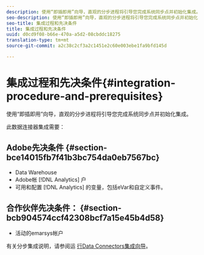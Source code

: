 ```yaml
---
description: 使用“即插即用”向导，直观的分步进程将引导您完成系统同步点并初始化集成。
seo-description: 使用“即插即用”向导，直观的分步进程将引导您完成系统同步点并初始化集成。
seo-title: 集成过程和先决条件
title: 集成过程和先决条件
uuid: d0cd9f08-b66e-470a-a5d2-08cbddc18275
translation-type: tm+mt
source-git-commit: a2c38c2cf3a2c1451e2c60e003ebe1fa9bfd145d

---
```



# 集成过程和先决条件{#integration-procedure-and-prerequisites}

使用“即插即用”向导，直观的分步进程将引导您完成系统同步点并初始化集成。

此数据连接器集成需要：

## Adobe先决条件 {#section-bce14015fb7f41b3bc754da0eb7567bc}

* Data Warehouse
* Adobe帐 [!DNL Analytics] 户
* 可用和配置 [!DNL Analytics] 的变量，包括eVar和自定义事件。

## 合作伙伴先决条件： {#section-bcb904574ccf42308bcf7a15e45b4d58}

* 活动的emarsys帐户

有关分步集成说明，请参阅运 [行Data Connectors集成向导](../emarsys-overview/emarsys-wizard.md#task-72b844fe0f7a44d9acf3eb8f9f7ecb5a)。
